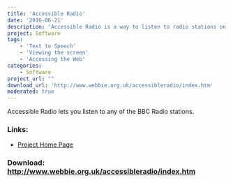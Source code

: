 ```yaml
---
title: 'Accessible Radio'
date: '2016-06-21'
description: 'Accessible Radio is a way to listen to radio stations on the internet that is easy and simple to use and is designed to work with any screen reader.'
project: Software
tags:
    - 'Text to Speech'
    - 'Viewing the screen'
    - 'Accessing the Web'
categories:
    - Software
project_url: ""
download_url: 'http://www.webbie.org.uk/accessibleradio/index.htm'
moderated: true
---
```

Accessible Radio lets you listen to any of the BBC Radio stations.

### Links:
- <a href="http://www.webbie.org.uk/accessibleradio/index.htm">Project Home Page</a>

### Download: http://www.webbie.org.uk/accessibleradio/index.htm 